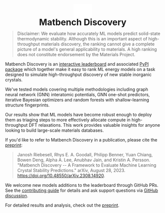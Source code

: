 <h1 align="center" style="line-height: 0; margin: 0 auto 1em;">
  <img src="https://github.com/janosh/matbench-discovery/raw/main/site/static/favicon.svg" alt="Logo" width="60px"><br>
  Matbench Discovery
</h1>

<h4 align="center" class="toc-exclude" style="display: none;">

[![arXiv](https://img.shields.io/badge/arXiv-2308.14920-blue?logo=arxiv&logoColor=white)](https://arxiv.org/abs/2308.14920)
[![Tests](https://github.com/janosh/matbench-discovery/actions/workflows/test.yml/badge.svg)](https://github.com/janosh/matbench-discovery/actions/workflows/test.yml)
[![GitHub Pages](https://github.com/janosh/matbench-discovery/actions/workflows/gh-pages.yml/badge.svg)](https://github.com/janosh/matbench-discovery/actions/workflows/gh-pages.yml)
[![Requires Python 3.11+](https://img.shields.io/badge/Python-3.11+-blue.svg?logo=python&logoColor=white)](https://python.org/downloads)
[![PyPI](https://img.shields.io/pypi/v/matbench-discovery?logo=pypi&logoColor=white)](https://pypi.org/project/matbench-discovery?logo=pypi&logoColor=white)

</h4>

> Disclaimer: We evaluate how accurately ML models predict solid-state thermodynamic stability. Although this is an important aspect of high-throughput materials discovery, the ranking cannot give a complete picture of a model's general applicability to materials. A high ranking does not constitute endorsement by the Materials Project.

Matbench Discovery is an [interactive leaderboard](https://janosh.github.io/matbench-discovery/models) and associated [PyPI package](https://pypi.org/project/matbench-discovery) which together make it easy to rank ML energy models on a task designed to simulate high-throughput discovery of new stable inorganic crystals.

We've tested <slot name="model-count" /> models covering multiple methodologies including graph neural network (GNN) interatomic potentials, GNN one-shot predictors, iterative Bayesian optimizers and random forests with shallow-learning structure fingerprints.

<slot name="best-report" />

Our results show that ML models have become robust enough to deploy them as triaging steps to more effectively allocate compute in high-throughput DFT relaxations. This work provides valuable insights for anyone looking to build large-scale materials databases.

<slot name="metrics-table" />

If you'd like to refer to Matbench Discovery in a publication, please cite the [preprint](https://doi.org/10.48550/arXiv.2308.14920):

> Janosh Riebesell, Rhys E. A. Goodall, Philipp Benner, Yuan Chiang, Bowen Deng, Alpha A. Lee, Anubhav Jain, and Kristin A. Persson. "Matbench Discovery -- A Framework to Evaluate Machine Learning Crystal Stability Predictions." arXiv, August 28, 2023. https://doi.org/10.48550/arXiv.2308.14920.

We welcome new models additions to the leaderboard through GitHub PRs. See the [contributing guide](https://janosh.github.io/matbench-discovery/contribute) for details and ask support questions via [GitHub discussion](https://github.com/janosh/matbench-discovery/discussions).

For detailed results and analysis, check out the [preprint](https://janosh.github.io/matbench-discovery/preprint).
